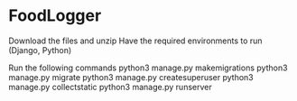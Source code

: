 # FoodLogger

Download the files and unzip
Have the required environments to run (Django, Python)

Run the following commands
python3 manage.py makemigrations
python3 manage.py migrate
python3 manage.py createsuperuser
python3 manage.py collectstatic
python3 manage.py runserver
